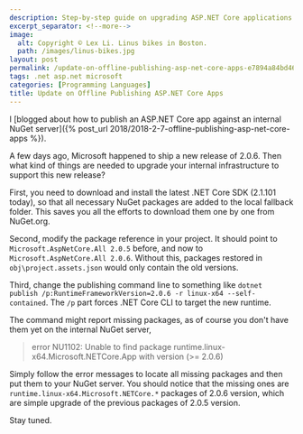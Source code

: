 ```yaml
---
description: Step-by-step guide on upgrading ASP.NET Core applications from 2.0.5 to 2.0.6 in offline environments, including necessary NuGet packages and publishing command modifications.
excerpt_separator: <!--more-->
image:
  alt: Copyright © Lex Li. Linus bikes in Boston.
  path: /images/linus-bikes.jpg
layout: post
permalink: /update-on-offline-publishing-asp-net-core-apps-e7894a84bd46
tags: .net asp.net microsoft
categories: [Programming Languages]
title: Update on Offline Publishing ASP.NET Core Apps
---
```

I [blogged about how to publish an ASP.NET Core app against an internal NuGet server]({% post_url 2018/2018-2-7-offline-publishing-asp-net-core-apps %}).

A few days ago, Microsoft happened to ship a new release of 2.0.6. Then what kind of things are needed to upgrade your internal infrastructure to support this new release?

<!--more-->

First, you need to download and install the latest .NET Core SDK (2.1.101 today), so that all necessary NuGet packages are added to the local fallback folder. This saves you all the efforts to download them one by one from NuGet.org.

Second, modify the package reference in your project. It should point to `Microsoft.AspNetCore.All 2.0.5` before, and now to `Microsoft.AspNetCore.All 2.0.6`. Without this, packages restored in `obj\project.assets.json` would only contain the old versions.

Third, change the publishing command line to something like `dotnet publish /p:RuntimeFrameworkVersion=2.0.6 -r linux-x64 --self-contained`. The `/p` part forces .NET Core CLI to target the new runtime.

The command might report missing packages, as of course you don't have them yet on the internal NuGet server,

> error NU1102: Unable to find package runtime.linux-x64.Microsoft.NETCore.App with version (>= 2.0.6)

Simply follow the error messages to locate all missing packages and then put them to your NuGet server. You should notice that the missing ones are `runtime.linux-x64.Microsoft.NETCore.*` packages of 2.0.6 version, which are simple upgrade of the previous packages of 2.0.5 version.

Stay tuned.
